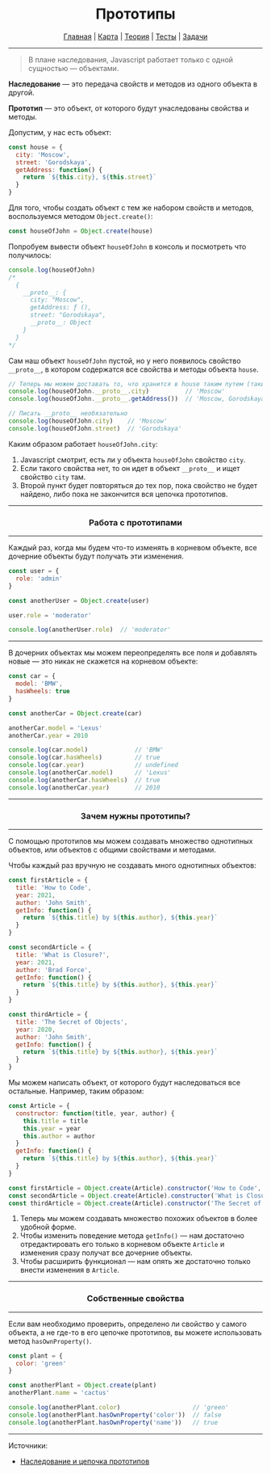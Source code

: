 <div align="center">

# Прототипы

[Главная](https://github.com/dollaween/junior-roadmap/)
|
[Карта](/roadmap/README.md)
|
[Теория](/theory/README.md)
|
[Тесты](/tests/README.md)
|
[Задачи](/tasks/README.md)

</div>

---

> В плане наследования, Javascript работает только с одной сущностью — объектами.

**Наследование** — это передача свойств и методов из одного объекта в другой.

**Прототип** — это объект, от которого будут унаследованы свойства и методы.

Допустим, у нас есть объект:
```js
const house = {
  city: 'Moscow',
  street: 'Gorodskaya',
  getAddress: function() {
    return `${this.city}, ${this.street}`
  }
}
```

Для того, чтобы создать объект с тем же набором свойств и методов, воспользуемся методом `Object.create()`:
```js
const houseOfJohn = Object.create(house)
```

Попробуем вывести объект `houseOfJohn` в консоль и посмотреть что получилось:
```js
console.log(houseOfJohn)
/*
  {
    __proto__: {
      city: "Moscow",
      getAddress: ƒ (),
      street: "Gorodskaya",
      __proto__: Object
    }
  }
*/
```

Сам наш объект `houseOfJohn` пустой, но у него появилось свойство `__proto__`, в котором содержатся все свойства и методы объекта `house`.
```js
// Теперь мы можем доставать то, что хранится в house таким путем (такие свойства называются унаследованными):
console.log(houseOfJohn.__proto__.city)          // 'Moscow'
console.log(houseOfJohn.__proto__.getAddress())  // 'Moscow, Gorodskaya'

// Писать __proto__ необязательно
console.log(houseOfJohn.city)    // 'Moscow'
console.log(houseOfJohn.street)  // 'Gorodskaya'
```

Каким образом работает `houseOfJohn.city`:
1. Javascript смотрит, есть ли у объекта `houseOfJohn` свойство `city`.
2. Если такого свойства нет, то он идет в объект `__proto__` и ищет свойство `city` там.
3. Второй пункт будет повторяться до тех пор, пока свойство не будет найдено, либо пока не закончится вся цепочка прототипов.

---

<div align="center">

### Работа с прототипами

</div>

---

Каждый раз, когда мы будем что-то изменять в корневом объекте, все дочерние объекты будут получать эти изменения.

```js
const user = {
  role: 'admin'
}

const anotherUser = Object.create(user)

user.role = 'moderator'

console.log(anotherUser.role)  // 'moderator'
```

---

В дочерних объектах мы можем переопределять все поля и добавлять новые — это никак не скажется на корневом объекте:

```js
const car = {
  model: 'BMW',
  hasWheels: true
}

const anotherCar = Object.create(car)

anotherCar.model = 'Lexus'
anotherCar.year = 2010

console.log(car.model)             // 'BMW'
console.log(car.hasWheels)         // true
console.log(car.year)              // undefined
console.log(anotherCar.model)      // 'Lexus'
console.log(anotherCar.hasWheels)  // true
console.log(anotherCar.year)       // 2010
```

---

<div align="center">

### Зачем нужны прототипы?

</div>

---

С помощью прототипов мы можем создавать множество однотипных объектов, или объектов с общими свойствами и методами.

Чтобы каждый раз вручную не создавать много однотипных объектов:
```js
const firstArticle = {
  title: 'How to Code',
  year: 2021,
  author: 'John Smith',
  getInfo: function() {
    return `${this.title} by ${this.author}, ${this.year}`
  }
}

const secondArticle = {
  title: 'What is Closure?',
  year: 2021,
  author: 'Brad Force',
  getInfo: function() {
    return `${this.title} by ${this.author}, ${this.year}`
  }
}

const thirdArticle = {
  title: 'The Secret of Objects',
  year: 2020,
  author: 'John Smith',
  getInfo: function() {
    return `${this.title} by ${this.author}, ${this.year}`
  }
}
```

Мы можем написать объект, от которого будут наследоваться все остальные. Например, таким образом:
```js
const Article = {
  constructor: function(title, year, author) {
    this.title = title
    this.year = year
    this.author = author
  }
  getInfo: function() {
    return `${this.title} by ${this.author}, ${this.year}`
  }
}

const firstArticle = Object.create(Article).constructor('How to Code', 2021, 'John Smith')
const secondArticle = Object.create(Article).constructor('What is Closure?', 2021, 'Brad Force')
const thirdArticle = Object.create(Article).constructor('The Secret of Objects', 2020, 'John Smith')
```

1. Теперь мы можем создавать множество похожих объектов в более удобной форме.
2. Чтобы изменить поведение метода `getInfo()` — нам достаточно отредактировать его только в корневом объекте `Article` и изменения сразу получат все дочерние объекты.
3. Чтобы расширить функционал — нам опять же достаточно только внести изменения в `Article`.

---

<div align="center">

### Собственные свойства

</div>

---

Если вам необходимо проверить, определено ли свойство у самого объекта, а не где-то в его цепочке прототипов, вы можете использовать метод `hasOwnProperty()`.

```js
const plant = {
  color: 'green'
}

const anotherPlant = Object.create(plant)
anotherPlant.name = 'cactus'

console.log(anotherPlant.color)                    // 'green'
console.log(anotherPlant.hasOwnProperty('color'))  // false
console.log(anotherPlant.hasOwnProperty('name'))   // true
```

---

Источники:
* [Наследование и цепочка прототипов](https://developer.mozilla.org/ru/docs/Web/JavaScript/Inheritance_and_the_prototype_chain)
